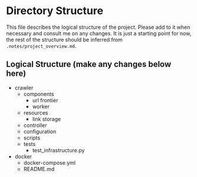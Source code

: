 # Directory Structure

This file describes the logical structure of the project. Please add to it when necessary and consult me on any changes. It is just a starting point for now, the rest of the structure should be inferred from `.notes/project_overview.md`.

## Logical Structure (make any changes below here)

* crawler
    * components
        * url frontier
        * worker
    * resources
        * link storage
    * controller
    * configuration
    * scripts
    * tests
        * test_infrastructure.py
* docker
    * docker-compose.yml
    * README.md